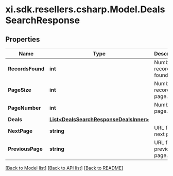 # xi.sdk.resellers.csharp.Model.DealsSearchResponse

## Properties

Name | Type | Description | Notes
------------ | ------------- | ------------- | -------------
**RecordsFound** | **int** | Number of records found. | [optional] 
**PageSize** | **int** | Number of records in a page. | [optional] 
**PageNumber** | **int** | Number of page. | [optional] 
**Deals** | [**List&lt;DealsSearchResponseDealsInner&gt;**](DealsSearchResponseDealsInner.md) |  | [optional] 
**NextPage** | **string** | URL for the next page. | [optional] 
**PreviousPage** | **string** | URL for the previous page. | [optional] 

[[Back to Model list]](../README.md#documentation-for-models) [[Back to API list]](../README.md#documentation-for-api-endpoints) [[Back to README]](../README.md)

